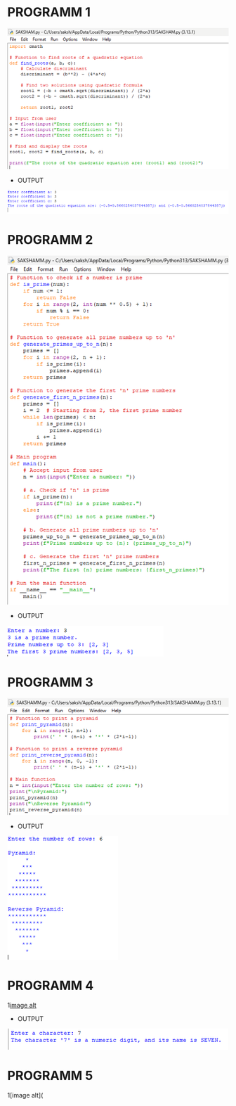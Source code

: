 # PROGRAMM 1

![image alt](https://github.com/saksham142/PRACTICALS/blob/abd5cc1b2747c3b9904dd34b1e17e5374fea8cbe/Screenshot%202024-12-26%20203512.png)

- OUTPUT

![image alt](https://github.com/saksham142/PRACTICALS/blob/a92a3e02d54bb7eb8e708bd645340c6e6b73a6a8/Screenshot%202024-12-26%20203539.png)

# PROGRAMM 2

![image alt](https://github.com/saksham142/PRACTICALS/blob/6d4a97a38f6ad156b0019e9f6dcb46ded2aec071/Screenshot%202024-12-26%20210016.png)

- OUTPUT

![image alt](https://github.com/saksham142/PRACTICALS/blob/9a04c6cddc1d8481d9d057e01ce46ae90ec4d295/Screenshot%202024-12-26%20210029.png)

# PROGRAMM 3

![image alt](https://github.com/saksham142/PRACTICALS/blob/ab8e27e53f2c1de4b77a77074ae0a46248e53761/Screenshot%202024-12-26%20210810.png)

- OUTPUT

![image alt](https://github.com/saksham142/PRACTICALS/blob/7c94a93a1ea09976857a6b6d1305ba2ff66f7acd/Screenshot%202024-12-26%20210822.png)

# PROGRAMM 4

1[image alt](https://github.com/saksham142/PRACTICALS/blob/5aad3de57b56e3dccdbb3c78f0b61a8e6446be68/Screenshot%202024-12-26%20211810.png)

- OUTPUT

![image alt](https://github.com/saksham142/PRACTICALS/blob/e55cbc96f2c7873419164a63fec8ab9b1b04b53f/Screenshot%202024-12-26%20211826.png)

# PROGRAMM 5

1[image alt](
